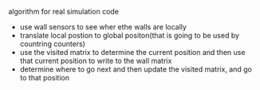  algorithm for real simulation code
 *  use wall sensors to see wher ethe walls are locally
 * translate local postion to global positon(that is going to be used by countring counters)
 * use the visited matrix to determine the current position and then use that current position to write to the wall matrix
 * determine where to go next and then update the visited matrix, and go to that position
 
